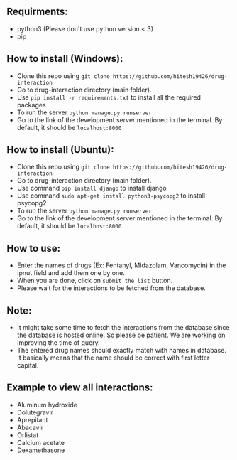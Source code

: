 ## Requirments:
- python3 (Please don't use python version < 3)
- pip

## How to install (Windows):
- Clone this repo using `git clone https://github.com/hitesh19426/drug-interaction`
- Go to drug-interaction directory (main folder).
- Use `pip install -r requirements.txt` to install all the required packages
- To run the server `python manage.py runserver`
- Go to the link of the development server mentioned in the terminal. By default, it should be `localhost:8000`

## How to install (Ubuntu):
- Clone this repo using `git clone https://github.com/hitesh19426/drug-interaction`
- Go to drug-interaction directory (main folder).
- Use command `pip install django` to install django
- Use command `sudo apt-get install python3-psycopg2` to install psycopg2
- To run the server `python manage.py runserver`
- Go to the link of the development server mentioned in the terminal. By default, it should be `localhost:8000`

## How to use:
- Enter the names of drugs (Ex: Fentanyl, Midazolam, Vancomycin) in the ipnut field and add them one by one.
- When you are done, click on `submit the list` button.
- Please wait for the interactions to be fetched from the database.

## Note:
- It might take some time to fetch the interactions from the database since the database is hosted online. So please be patient. We are working on improving the time of query.
- The entered drug names should exactly match with names in database. It basically means that the name should be correct with first letter capital.

## Example to view all interactions:
- Aluminum hydroxide
- Dolutegravir
- Aprepitant
- Abacavir
- Orlistat
- Calcium acetate
- Dexamethasone
